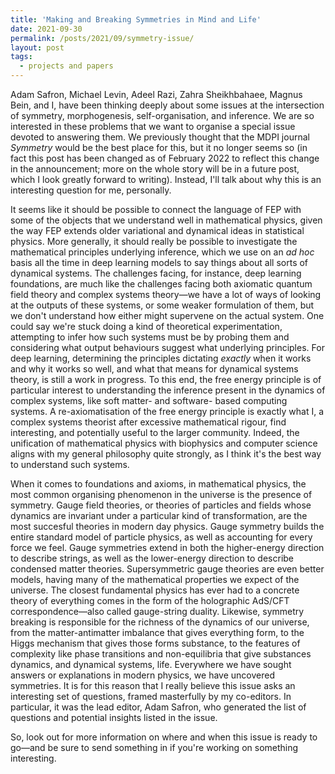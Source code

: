 ```yaml
---
title: 'Making and Breaking Symmetries in Mind and Life'
date: 2021-09-30
permalink: /posts/2021/09/symmetry-issue/
layout: post
tags:
  - projects and papers
---
```


Adam Safron, Michael Levin, Adeel Razi, Zahra Sheikhbahaee, Magnus Bein, and I, have been thinking deeply about some issues at the intersection of symmetry, morphogenesis, self-organisation, and inference. We are so interested in these problems that we want to organise a special issue devoted to answering them. We previously thought that the MDPI journal _Symmetry_ would be the best place for this, but it no longer seems so (in fact this post has been changed as of February 2022 to reflect this change in the announcement; more on the whole story will be in a future post, which I look greatly forward to writing). Instead, I'll talk about why this is an interesting question for me, personally.

It seems like it should be possible to connect the language of FEP with some of the objects that we understand well in mathematical physics, given the way FEP extends older variational and dynamical ideas in statistical physics. More generally, it should really be possible to investigate the mathematical principles underlying inference, which we use on an _ad hoc_ basis all the time in deep learning models to say things about all sorts of dynamical systems. The challenges facing, for instance, deep learning foundations, are much like the challenges facing both axiomatic quantum field theory and complex systems theory—we have a lot of ways of looking at the outputs of these systems, or some weaker formulation of them, but we don't understand how either might supervene on the actual system. One could say we're stuck doing a kind of theoretical experimentation, attempting to infer how such systems must be by probing them and considering what output behaviours suggest what underlying principles. For deep learning, determining the principles dictating _exactly_ when it works and why it works so well, and what that means for dynamical systems theory, is still a work in progress. To this end, the free energy principle is of particular interest to understanding the inference present in the dynamics of complex systems, like soft matter- and software- based computing systems. A re-axiomatisation of the free energy principle is exactly what I, a complex systems theorist after excessive mathematical rigour, find interesting, and potentially useful to the larger community. Indeed, the unification of mathematical physics with biophysics and computer science aligns with my general philosophy quite strongly, as I think it's the best way to understand such systems.

When it comes to foundations and axioms, in mathematical physics, the most common organising phenomenon in the universe is the presence of symmetry. Gauge field theories, or theories of particles and fields whose dynamics are invariant under a particular kind of transformation, are the most succesful theories in modern day physics. Gauge symmetry builds the entire standard model of particle physics, as well as accounting for every force we feel. Gauge symmetries extend in both the higher-energy direction to describe strings, as well as the lower-energy direction to describe condensed matter theories. Supersymmetric gauge theories are even better models, having many of the mathematical properties we expect of the universe. The closest fundamental physics has ever had to a concrete theory of everything comes in the form of the holographic AdS/CFT correspondence—also called gauge-string duality. Likewise, symmetry breaking is responsible for the richness of the dynamics of our universe, from the matter-antimatter imbalance that gives everything form, to the Higgs mechanism that gives those forms substance, to the features of complexity like phase transitions and non-equilibria that give substances dynamics, and dynamical systems, life. Everywhere we have sought answers or explanations in modern physics, we have uncovered symmetries. It is for this reason that I really believe this issue asks an interesting set of questions, framed masterfully by my co-editors. In particular, it was the lead editor, Adam Safron, who generated the list of questions and potential insights listed in the issue. 

So, look out for more information on where and when this issue is ready to go—and be sure to send something in if you're working on something interesting.
